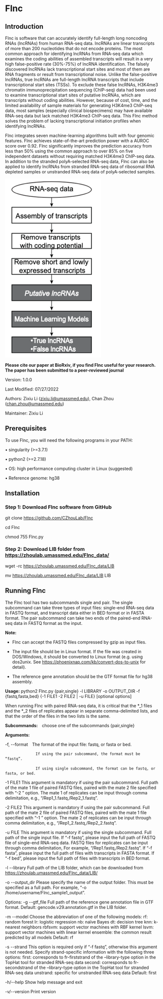 # Flnc

## Introduction

Flnc is software that can accurately identify full-length long noncoding RNAs (lncRNAs) from human RNA-seq data. lncRNAs are linear transcripts of more than 200 nucleotides that do not encode proteins. The most common approach for identifying lncRNAs from RNA-seq data which examines the coding abilities of assembled transcripts will result in a very high false-positive rate (30%-75%) of lncRNA identification. The falsely discovered lncRNAs lack transcriptional start sites and most of them are RNA fragments or result from transcriptional noise. Unlike the false-positive lncRNAs, true lncRNAs are full-length lncRNA transcripts that include transcriptional start sites (TSSs). To exclude these false lncRNAs, H3K4me3 chromatin immunoprecipitation sequencing (ChIP-seq) data had been used to examine transcriptional start sites of putative lncRNAs, which are transcripts without coding abilities. However, because of cost, time, and the limited availability of sample materials for generating H3K4me3 ChIP-seq data, most samples (especially clinical biospecimens) may have available RNA-seq data but lack matched H3K4me3 ChIP-seq data. This Flnc method solves the problem of lacking transcriptional initiation profiles when identifying lncRNAs. 

Flnc integrates seven machine-learning algorithms built with four genomic features. Flnc achieves state-of-the-art prediction power with a AUROC score over 0.92. Flnc significantly improves the prediction accuracy from less than 50% using the common approach to over 85% on five independent datasets without requiring matched H3K4me3 ChIP-seq data. In addition to the stranded polyA-selected RNA-seq data, Flnc can also be applied to identify lncRNAs from stranded RNA-seq data of ribosomal RNA depleted samples or unstranded RNA-seq data of polyA-selected samples. 

![workflow](Picture1.png)

**Please cite our paper at BioRxiv, if you find Flnc useful for your research. The paper has been submitted to a peer-reviewed journal**

Version: 1.0.0

Last Modified: 07/27/2022

Authors: Zixiu Li (zixiu.li@umassmed.edu), Chan Zhou (chan.zhou@umassmed.edu)

Maintainer: Zixiu Li


## Prerequisites

To use Flnc, you will need the following programs in your PATH:

•       singularity (>=3.7.1)

•       python2 (>=2.7.18) 

•       OS: high performance computing cluster in Linux (suggested)

•       Reference genome: hg38


## Installation

### Step 1: Download Flnc software from GitHub

git clone https://github.com/CZhouLab/Flnc

cd Flnc

chmod 755 Flnc.py

### Step 2: Download LIB folder from https://zhoulab.umassmed.edu/Flnc_data/

wget -rc https://zhoulab.umassmed.edu/Flnc_data/LIB

mv https://zhoulab.umassmed.edu/Flnc_data/LIB LIB


## Running Flnc

The Flnc tool has two subcommands single and pair. The single subcommand can take three types of input files: single-end RNA-seq data in FASTQ format, and transcript data either in BED format or in FASTA format. The pair subcommand can take two ends of the paired-end RNA-seq data in FASTQ format as the input.

**Note:**

-	Flnc can accept the FASTQ files compressed by gzip as input files. 

-	The input file should be in Linux format. If the file was created in DOS/Windows, it should be converted to Linux format (e.g. using dos2unix. See https://phoenixnap.com/kb/convert-dos-to-unix for detail).  

-	The reference gene annotation should be the GTF format file for hg38 assembly.

**Usage:** python2 Flnc.py {pair,single} -l LIBRARY -o OUTPUT_DIR -f {fastq,fasta,bed} {-1 FILE1 -2 FILE2 | -u FILE} [optional options]

When running Flnc with paired RNA-seq data, it is critical that the *_1 files and the *_2 files of replicates appear in separate comma-delimited lists, and that the order of the files in the two lists is the same.

**Subcommands:**&emsp;choose one of the subcommands {pair,single}                

**Arguments:**

-f, --format&emsp;The format of the input file: fastq, or fasta or bed.

                  If using the pair subcommand, the format must be “fastq”.
		    
                  If using single subcommand, the format can be fastq, or fasta, or bed.

-1 FILE1	This argument is mandatory if using the pair subcommand. 
Full path of the mate 1 file of paired FASTQ files, paired with the mate 2 file specified with “-2 ” option.
The mate 1 of replicates can be input through comma delimitation, e.g., “<path>/Rep1_1.fastq,<path>/Rep2_1.fastq”.

-2 FILE2	This argument is mandatory if using the pair subcommand.
Full path of the mate 2 file of paired FASTQ files, paired with the mate 1 file specified with “-1 ” option. 
The mate 2 of replicates can be input through comma delimitation, e.g., “<path>/Rep1_2.fastq,<path>/Rep2_2.fastq”.

-u FILE	This argument is mandatory if using the single subcommand.
Full path of the single input file. 
If “-f fastq”, please input the full path of FASTQ file of single-end RNA-seq data. FASTQ files for replicates can be input through comma delimitation, For example, “<path>/Rep1.fastq,<path>/Rep2.fastq”. 
If “-f fasta”, please input the full path of files with transcripts in FASTA format.
If “-f bed”, please input the full path of files with transcripts in BED format.

-l --library	Full path of the LIB folder, which can be downloaded from https://zhoulab.umassmed.edu/Flnc_data/LIB/

-o --output_dir	Please specify the name of the output folder. This must be specified as a full path. For example, “-o /home/username/Flnc_sample1_output”.

Options:
-g --gtf_file		Full path of the reference gene annotation file in GTF format. 
			Default: gencode.v29.annotation.gtf in the LIB folder.

-m --model		Choose the abbreviation of one of the following models: 
			rf: random forest
			lr: logistic regression
			nb: naïve Bayes
			dt: decision tree
			knn: k-nearest neighbors
			rbfsvm: support vector machines with RBF kernel
			lsvm: support vector machines with linear kernel
			ensemble: the common result predicted by all models 
			Default: rf

-s --strand	This option is required only if “-f fastq”, otherwise this argument is not needed.
Specify strand-specific information with the following three options: 
first: corresponds to fr-firststrand of the –library-type option in the TopHat tool for stranded RNA-seq data
second: corresponds to fr-secondstrand of the –library-type option in the TopHat tool for stranded RNA-seq data
unstrand: specific for unstranded RNA-seq data
Default: first 

-h/--help 		Show help message and exit

-v/--version		Print version








